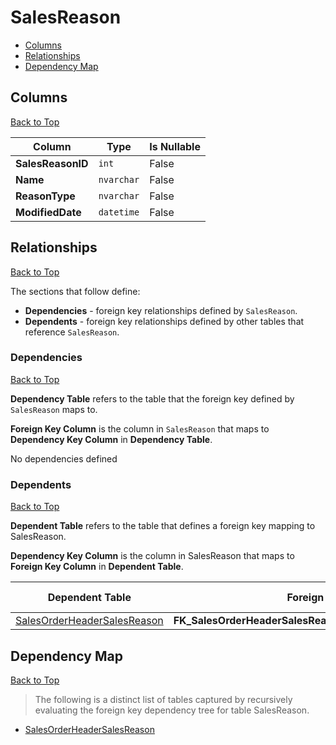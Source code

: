 # SalesReason

* [Columns](#columns)
* [Relationships](#relationships)
* [Dependency Map](#dependency-map)

## Columns
[Back to Top](#salesreason)

Column | Type | Is Nullable
-------|------|------------
**SalesReasonID** | `int` | False
**Name** | `nvarchar` | False
**ReasonType** | `nvarchar` | False
**ModifiedDate** | `datetime` | False

## Relationships
[Back to Top](#salesreason)


The sections that follow define:
* **Dependencies** - foreign key relationships defined by `SalesReason`.
* **Dependents** - foreign key relationships defined by other tables that reference `SalesReason`.

### Dependencies
[Back to Top](#salesreason)

**Dependency Table** refers to the table that the foreign key defined by `SalesReason` maps to.

**Foreign Key Column** is the column in `SalesReason` that maps to **Dependency Key Column** in **Dependency Table**.

No dependencies defined

### Dependents
[Back to Top](#salesreason)

**Dependent Table** refers to the table that defines a foreign key mapping to SalesReason.

**Dependency Key Column** is the column in SalesReason that maps to **Foreign Key Column** in **Dependent Table**.

Dependent Table | Foreign Key Name | Foreign Key Column | Dependency Key Column
----------------|------------------|--------------------|----------------------
[SalesOrderHeaderSalesReason](./SalesOrderHeaderSalesReason.md) | **FK_SalesOrderHeaderSalesReason_SalesReason_SalesReasonID** | `SalesReasonID` | `SalesReasonID`

## Dependency Map
[Back to Top](#salesreason)

> The following is a distinct list of tables captured by recursively evaluating the foreign key dependency tree for table SalesReason.

* [SalesOrderHeaderSalesReason](./SalesOrderHeaderSalesReason.md)
